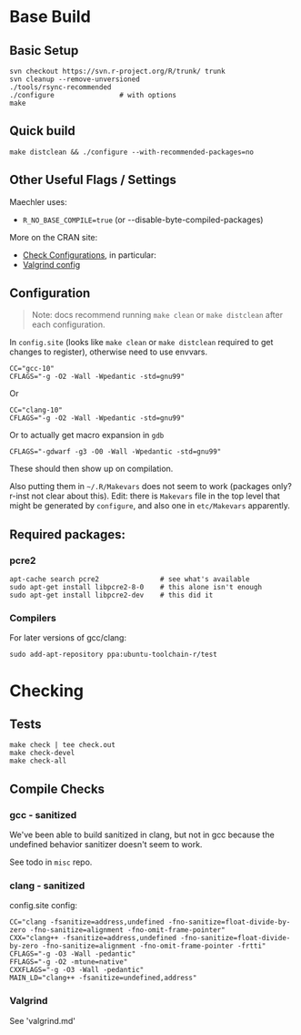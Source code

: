 # Base Build

## Basic Setup

    svn checkout https://svn.r-project.org/R/trunk/ trunk
    svn cleanup --remove-unversioned
    ./tools/rsync-recommended
    ./configure                # with options
    make

## Quick build

    make distclean && ./configure --with-recommended-packages=no

## Other Useful Flags / Settings

Maechler uses:
* `R_NO_BASE_COMPILE=true` (or --disable-byte-compiled-packages)

More on the CRAN site:

* [Check Configurations][2], in particular:
* [Valgrind config][1]

## Configuration

> Note: docs recommend running `make clean` or `make distclean` after each
> configuration. 

In `config.site` (looks like `make clean` or `make distclean` required to get
changes to register), otherwise need to use envvars.

    CC="gcc-10"
    CFLAGS="-g -O2 -Wall -Wpedantic -std=gnu99" 

Or

    CC="clang-10"
    CFLAGS="-g -O2 -Wall -Wpedantic -std=gnu99" 

Or to actually get macro expansion in `gdb`

    CFLAGS="-gdwarf -g3 -O0 -Wall -Wpedantic -std=gnu99" 

These should then show up on compilation.

Also putting them in `~/.R/Makevars` does not seem to work (packages only?
r-inst not clear about this).  Edit: there is `Makevars` file in the top level
that might be generated by `configure`, and also one in `etc/Makevars`
apparently.

## Required packages:

### pcre2

```
apt-cache search pcre2               # see what's available
sudo apt-get install libpcre2-8-0    # this alone isn't enough
sudo apt-get install libpcre2-dev    # this did it
```

### Compilers

For later versions of gcc/clang:

```
sudo add-apt-repository ppa:ubuntu-toolchain-r/test
```
# Checking

## Tests

```
make check | tee check.out
make check-devel
make check-all
```
## Compile Checks

### gcc - sanitized

We've been able to build sanitized in clang, but not in gcc because the
undefined behavior sanitizer doesn't seem to work.

See todo in `misc` repo.

### clang - sanitized

config.site config:

    CC="clang -fsanitize=address,undefined -fno-sanitize=float-divide-by-zero -fno-sanitize=alignment -fno-omit-frame-pointer"
    CXX="clang++ -fsanitize=address,undefined -fno-sanitize=float-divide-by-zero -fno-sanitize=alignment -fno-omit-frame-pointer -frtti"
    CFLAGS="-g -O3 -Wall -pedantic"
    FFLAGS="-g -O2 -mtune=native"
    CXXFLAGS="-g -O3 -Wall -pedantic"
    MAIN_LD="clang++ -fsanitize=undefined,address"

### Valgrind

See 'valgrind.md'

[1]: https://www.stats.ox.ac.uk/pub/bdr/memtests/README.txt
[2]: https://cran.r-project.org/web/checks/check_issue_kinds.html
[3]: https://lemire.me/blog/2016/04/20/no-more-leaks-with-sanitize-flags-in-gcc-and-clang/
